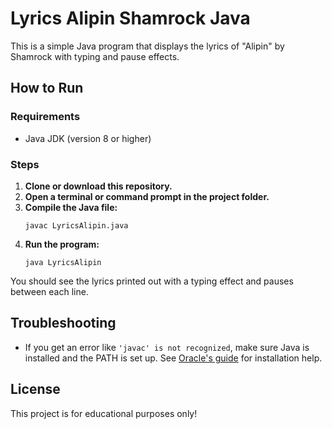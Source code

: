 # Lyrics Alipin Shamrock Java

This is a simple Java program that displays the lyrics of "Alipin" by Shamrock with typing and pause effects.

## How to Run

### Requirements
- Java JDK (version 8 or higher)

### Steps
1. **Clone or download this repository.**
2. **Open a terminal or command prompt in the project folder.**
3. **Compile the Java file:**
   ```
   javac LyricsAlipin.java
   ```
4. **Run the program:**
   ```
   java LyricsAlipin
   ```

You should see the lyrics printed out with a typing effect and pauses between each line.

## Troubleshooting
- If you get an error like `'javac' is not recognized`, make sure Java is installed and the PATH is set up. See [Oracle's guide](https://www.oracle.com/java/technologies/downloads/) for installation help.

## License
This project is for educational purposes only!
